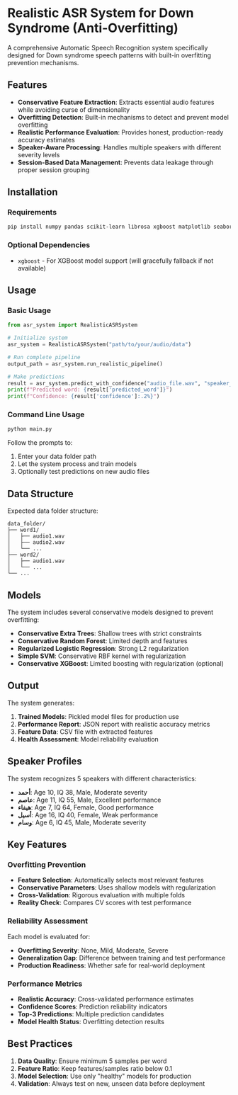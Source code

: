 # Realistic ASR System for Down Syndrome (Anti-Overfitting)

A comprehensive Automatic Speech Recognition system specifically designed for Down syndrome speech patterns with built-in overfitting prevention mechanisms.

## Features

- **Conservative Feature Extraction**: Extracts essential audio features while avoiding curse of dimensionality
- **Overfitting Detection**: Built-in mechanisms to detect and prevent model overfitting
- **Realistic Performance Evaluation**: Provides honest, production-ready accuracy estimates
- **Speaker-Aware Processing**: Handles multiple speakers with different severity levels
- **Session-Based Data Management**: Prevents data leakage through proper session grouping

## Installation

### Requirements

```bash
pip install numpy pandas scikit-learn librosa xgboost matplotlib seaborn
```

### Optional Dependencies

- `xgboost` - For XGBoost model support (will gracefully fallback if not available)

## Usage

### Basic Usage

```python
from asr_system import RealisticASRSystem

# Initialize system
asr_system = RealisticASRSystem("path/to/your/audio/data")

# Run complete pipeline
output_path = asr_system.run_realistic_pipeline()

# Make predictions
result = asr_system.predict_with_confidence("audio_file.wav", "speaker_name")
print(f"Predicted word: {result['predicted_word']}")
print(f"Confidence: {result['confidence']:.2%}")
```

### Command Line Usage

```bash
python main.py
```

Follow the prompts to:

1. Enter your data folder path
2. Let the system process and train models
3. Optionally test predictions on new audio files

## Data Structure

Expected data folder structure:

```
data_folder/
├── word1/
│   ├── audio1.wav
│   ├── audio2.wav
│   └── ...
├── word2/
│   ├── audio1.wav
│   └── ...
└── ...
```

## Models

The system includes several conservative models designed to prevent overfitting:

- **Conservative Extra Trees**: Shallow trees with strict constraints
- **Conservative Random Forest**: Limited depth and features
- **Regularized Logistic Regression**: Strong L2 regularization
- **Simple SVM**: Conservative RBF kernel with regularization
- **Conservative XGBoost**: Limited boosting with regularization (optional)

## Output

The system generates:

1. **Trained Models**: Pickled model files for production use
2. **Performance Report**: JSON report with realistic accuracy metrics
3. **Feature Data**: CSV file with extracted features
4. **Health Assessment**: Model reliability evaluation

## Speaker Profiles

The system recognizes 5 speakers with different characteristics:

- **أحمد**: Age 10, IQ 38, Male, Moderate severity
- **عاصم**: Age 11, IQ 55, Male, Excellent performance
- **هيفاء**: Age 7, IQ 64, Female, Good performance
- **أسيل**: Age 16, IQ 40, Female, Weak performance
- **وسام**: Age 6, IQ 45, Male, Moderate severity

## Key Features

### Overfitting Prevention

- **Feature Selection**: Automatically selects most relevant features
- **Conservative Parameters**: Uses shallow models with regularization
- **Cross-Validation**: Rigorous evaluation with multiple folds
- **Reality Check**: Compares CV scores with test performance

### Reliability Assessment

Each model is evaluated for:

- **Overfitting Severity**: None, Mild, Moderate, Severe
- **Generalization Gap**: Difference between training and test performance
- **Production Readiness**: Whether safe for real-world deployment

### Performance Metrics

- **Realistic Accuracy**: Cross-validated performance estimates
- **Confidence Scores**: Prediction reliability indicators
- **Top-3 Predictions**: Multiple prediction candidates
- **Model Health Status**: Overfitting detection results

## Best Practices

1. **Data Quality**: Ensure minimum 5 samples per word
2. **Feature Ratio**: Keep features/samples ratio below 0.1
3. **Model Selection**: Use only "healthy" models for production
4. **Validation**: Always test on new, unseen data before deployment
